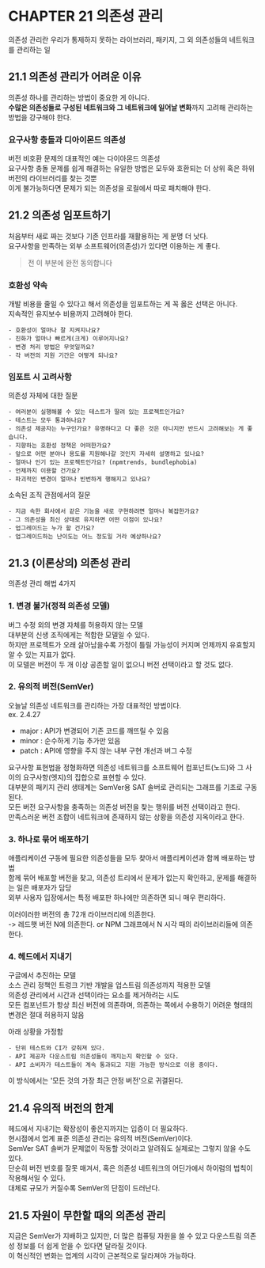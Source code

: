 # CHAPTER 21 의존성 관리

의존성 관리란 우리가 통제하지 못하는 라이브러리, 패키지, 그 외 의존성들의 네트워크를 관리하는 일

## 21.1 의존성 관리가 어려운 이유

의존성 하나를 관리하는 방법이 중요한 게 아니다.  
**수많은 의존성들로 구성된 네트워크와 그 네트워크에 일어날 변화**까지 고려해 관리하는 방법을 강구해야 한다.  

### 요구사항 충돌과 디아이몬드 의존성

버전 비호환 문제의 대표적인 예는 다이아몬드 의존성  
요구사항 충돌 문제를 쉽게 해결하는 유일한 방법은 모두와 호환되는 더 상위 혹은 하위 버전의 라이브러리를 찾는 것뿐  
이게 불가능하다면 문제가 되는 의존성을 로컬에서 따로 패치해야 한다.

## 21.2 의존성 임포트하기

처음부터 새로 짜는 것보다 기존 인프라를 재활용하는 게 분명 더 낫다.  
요구사항을 만족하는 외부 소프트웨어(의존성)가 있다면 이용하는 게 좋다.  
> 전 이 부분에 완전 동의합니다

### 호환성 약속

개발 비용을 줄일 수 있다고 해서 의존성을 임포트하는 게 꼭 옳은 선택은 아니다.  
지속적인 유지보수 비용까지 고려해야 한다.
```
- 호환성이 얼마나 잘 지켜지나요?
- 진화가 얼마나 빠르게(크게) 이루어지나요?
- 변경 처리 방법은 무엇일까요?
- 각 버전의 지원 기간은 어떻게 되나요?
```

### 임포트 시 고려사항

의존성 자체에 대한 질문
```
- 여러분이 실행해볼 수 있는 테스트가 딸려 있는 프로젝트인가요?
- 테스트는 모두 통과하나요?
- 의존성 제공자는 누구인가요? 유명하다고 다 좋은 것은 아니지만 반드시 고려해보는 게 좋습니다.
- 지향하는 호환성 정책은 어떠한가요?
- 앞으로 어떤 분야나 용도를 지원해나갈 것인지 자세히 설명하고 있나요?
- 얼마나 인기 있는 프로젝트인가요? (npmtrends, bundlephobia)
- 언제까지 이용할 건가요?
- 파괴적인 변경이 얼마나 빈번하게 행해지고 있나요?
```

소속된 조직 관점에서의 질문
```
- 지금 속한 회사에서 같은 기능을 새로 구현하려면 얼마나 복잡한가요?
- 그 의존성을 최신 상태로 유지하면 어떤 이점이 있나요?
- 업그레이드는 누가 할 건가요?
- 업그레이드하는 난이도는 어느 정도일 거라 예상하나요?
```

## 21.3 (이론상의) 의존성 관리

의존성 관리 해법 4가지

### 1. 변경 불가(정적 의존성 모델)

버그 수정 외의 변경 자체를 허용하지 않는 모델  
대부분의 신생 조직에게는 적합한 모델일 수 있다.  
하지만 프로젝트가 오래 살아남을수록 가정이 틀릴 가능성이 커지며 언제까지 유효할지 알 수 있는 지표가 없다.  
이 모델은 버전이 두 개 이상 공존할 일이 없으니 버전 선택이라고 할 것도 없다.

### 2. 유의적 버전(SemVer)

오늘날 의존성 네트워크를 관리하는 가장 대표적인 방법이다.  
ex. 2.4.27  
- major : API가 변경되어 기존 코드를 깨뜨릴 수 있음
- minor : 순수하게 기능 추가만 있음
- patch : API에 영향을 주지 않는 내부 구현 개선과 버그 수정

요구사항 표현법을 정형화하면 의존성 네트워크를 소프트웨어 컴포넌트(노드)와 그 사이의 요구사항(엣지)의 집합으로 표현할 수 있다.  
대부분의 패키지 관리 생태계는 SemVer용 SAT 솔버로 관리되는 그래프를 기초로 구동된다.  
모든 버전 요구사항을 충족하는 의존성 버전을 찾는 행위를 버전 선택이라고 한다.  
만족스러운 버전 조합이 네트워크에 존재하지 않는 상황을 의존성 지옥이라고 한다.

### 3. 하나로 묶어 배포하기

애플리케이션 구동에 필요한 의존성들을 모두 찾아서 애플리케이션과 함께 배포하는 방법  
함께 묶어 배포할 버전을 찾고, 의존성 트리에서 문제가 없는지 확인하고, 문제를 해결하는 일은 배포자가 담당  
외부 사용자 입장에서는 특정 배포판 하나에만 의존하면 되니 매우 편리하다.  

이러이러한 버전의 총 72개 라이브러리에 의존한다.  
-> 레드햇 버전 N에 의존한다. or NPM 그래프에서 N 시각 때의 라이브러리들에 의존한다.  

### 4. 헤드에서 지내기

구글에서 추진하는 모델  
소스 관리 정책인 트렁크 기반 개발을 업스트림 의존성까지 적용한 모델  
의존성 관리에서 시간과 선택이라는 요소를 제거하려는 시도  
모든 컴포넌트가 항상 최신 버전에 의존하며, 의존하는 쪽에서 수용하기 어려운 형태의 변경은 절대 허용하지 않음  

아래 상황을 가정함
```
- 단위 테스트와 CI가 갖춰져 있다.
- API 제공자 다운스트림 의존성들이 깨지는지 확인할 수 있다.
- API 소비자가 테스트들이 계속 통과되고 지원 가능한 방식으로 이용 중이다.
```

이 방식에서는 '모든 것의 가장 최근 안정 버전'으로 귀결된다.

## 21.4 유의적 버전의 한계

헤드에서 지내기는 확장성이 좋은지까지는 입증이 더 필요하다.  
현시점에서 업계 표준 의존성 관리는 유의적 버전(SemVer)이다.  
SemVer SAT 솔버가 문제없이 작동할 것이라고 알려줘도 실제로는 그렇지 않을 수도 있다.  
단순히 버전 번호를 잘못 매겨서, 혹은 의존성 네트워크의 어딘가에서 하이럼의 법칙이 작용해서일 수 있다.  
대체로 규모가 커질수록 SemVer의 단점이 드러난다.

## 21.5 자원이 무한할 때의 의존성 관리

지금은 SemVer가 지배하고 있지만, 더 많은 컴퓨팅 자원을 쓸 수 있고 다운스트림 의존성 정보를 더 쉽게 얻을 수 있다면 달라질 것이다.  
이 혁신적인 변화는 업계의 시각이 근본적으로 달라져야 가능하다.
